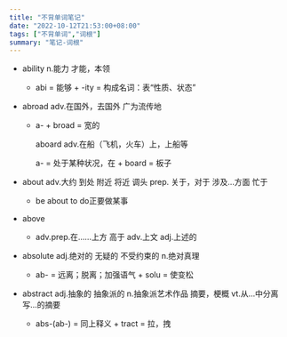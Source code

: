 ```yaml
---
title: "不背单词笔记"
date: "2022-10-12T21:53:00+08:00"
tags: ["不背单词","词根"]
summary: "笔记-词根"
---
```




- ability n.能力 才能，本领

  - abi = 能够 + -ity = 构成名词：表“性质、状态”

- abroad adv.在国外，去国外 广为流传地

  - a- + broad = 宽的

    aboard adv.在船（飞机，火车）上，上船等

    a- = 处于某种状况，在 + board = 板子

- about adv.大约 到处 附近 将近 调头 prep. 关于，对于 涉及…方面 忙于

  - be about to do正要做某事

- above
  - adv.prep.在……上方 高于 adv.上文 adj.上述的

- absolute adj.绝对的 无疑的 不受约束的 n.绝对真理
  - ab- = 远离；脱离；加强语气 + solu = 使变松
  
- abstract adj.抽象的 抽象派的 n.抽象派艺术作品 摘要，梗概 vt.从…中分离 写…的摘要

  - abs-(ab-) = 同上释义 + tract = 拉，拽